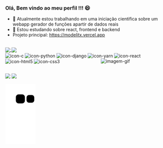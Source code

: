 ### Olá, Bem vindo ao meu perfil !!! 😄

- 🔭 Atualmente estou trabalhando em uma iniciação cientifica sobre um webapp gerador de funções apartir de dados reais 
- 🌱 Estou estudando sobre react, frontend e backend
- Projeto principal: https://modelitx.vercel.app

##

<div>
<a href = "https://github.com/nickmaia/github-readme-stats">
  <img align="center" src="https://github-readme-stats.vercel.app/api?username=nickmaia&show_icons=true&theme=merko"/>
  <img align="center" src= "https://github-readme-stats.vercel.app/api/top-langs/?username=nickmaia&layout=compact&show_icons=true&theme=merko"/>
</a>
</div>

<div>
<img align= "center" height="40" width="30" src="https://cdn.jsdelivr.net/gh/devicons/devicon/icons/c/c-original.svg" alt= "icon-c"/>
<img align= "center" height="40" width="30" src="https://cdn.jsdelivr.net/gh/devicons/devicon/icons/python/python-original.svg" alt= "icon-python"/>
<img align= "center" height="40" width="30" src="https://cdn.jsdelivr.net/gh/devicons/devicon/icons/django/django-plain.svg" alt= "icon-django"/>
<img align= "center" height="40" width="30" src="https://cdn.jsdelivr.net/gh/devicons/devicon/icons/yarn/yarn-original.svg" alt="icon-yarn" />
<img align= "center" height="40" width="30" src="https://cdn.jsdelivr.net/gh/devicons/devicon/icons/react/react-original.svg" alt="icon-react"/>
<img align= "center" height="40" width="30" src="https://cdn.jsdelivr.net/gh/devicons/devicon/icons/html5/html5-original.svg" alt="icon-html5"/>
<img align= "center" height="40" width="30" src="https://cdn.jsdelivr.net/gh/devicons/devicon/icons/css3/css3-original.svg" alt="icon-css3"/>
<img align= "right" height="200" width="200"  src="https://user-images.githubusercontent.com/88941862/175110153-3ff04adc-656e-4ee7-9da1-472a56f5a7ca.gif" alt="imagem-gif" />
 
</div>

##

<div>
<a href = "https://www.linkedin.com/in/nicole-maia-bbb7aa17b/"><img src="https://img.shields.io/badge/LinkedIn-0077B5?style=for-the-badge&logo=linkedin&logoColor=white" /></a>
<a href = "https://www.instagram.com/nickmaia20?r=nametag"><img src="https://img.shields.io/badge/Instagram-E4405F?style=for-the-badge&logo=instagram&logoColor=white" /></a>
</div>

![Snake animation](https://github.com/nickmaia/nickmaia/blob/output/github-contribution-grid-snake.svg)
